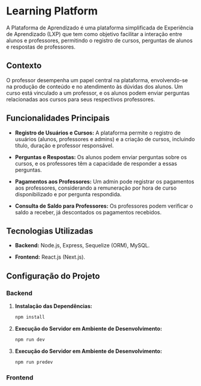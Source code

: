 # Learning Platform

A Plataforma de Aprendizado é uma plataforma simplificada de Experiência de Aprendizado (LXP) que tem como objetivo facilitar a interação entre alunos e professores, permitindo o registro de cursos, perguntas de alunos e respostas de professores.

## Contexto

O professor desempenha um papel central na plataforma, envolvendo-se na produção de conteúdo e no atendimento às dúvidas dos alunos. Um curso está vinculado a um professor, e os alunos podem enviar perguntas relacionadas aos cursos para seus respectivos professores.

## Funcionalidades Principais

- **Registro de Usuários e Cursos:** A plataforma permite o registro de usuários (alunos, professores e admins) e a criação de cursos, incluindo título, duração e professor responsável.
  
- **Perguntas e Respostas:** Os alunos podem enviar perguntas sobre os cursos, e os professores têm a capacidade de responder a essas perguntas.

- **Pagamentos aos Professores:** Um admin pode registrar os pagamentos aos professores, considerando a remuneração por hora de curso disponibilizado e por pergunta respondida.

- **Consulta de Saldo para Professores:** Os professores podem verificar o saldo a receber, já descontados os pagamentos recebidos.

## Tecnologias Utilizadas

- **Backend:** Node.js, Express, Sequelize (ORM), MySQL.
  
- **Frontend:** React.js (Next.js).

## Configuração do Projeto

### Backend

1. **Instalação das Dependências:**
   ```bash
   npm install
2. **Execução do Servidor em Ambiente de Desenvolvimento:**
   ```bash
   npm run dev
3. **Execução do Servidor em Ambiente de Desenvolvimento:**
   ```bash
   npm run predev
### Frontend

